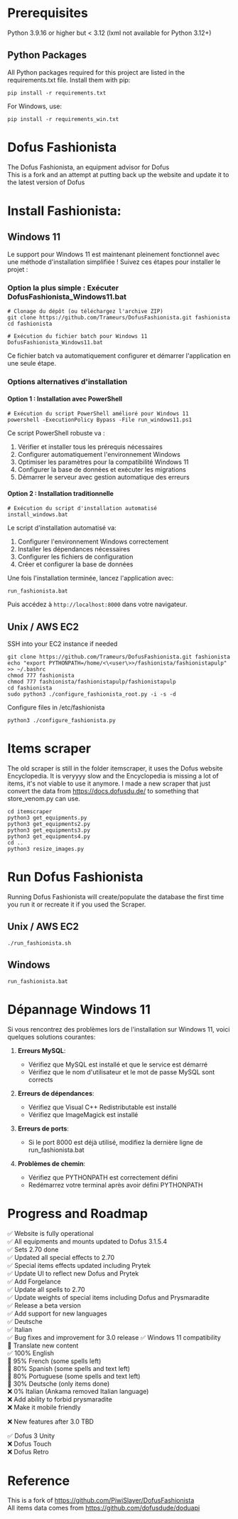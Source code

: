 # Prerequisites

Python 3.9.16 or higher but < 3.12 (lxml not available for Python 3.12+)

## Python Packages

All Python packages required for this project are listed in the requirements.txt file. 
Install them with pip:  
```shell   
pip install -r requirements.txt
```

For Windows, use:
```shell
pip install -r requirements_win.txt
```

# Dofus Fashionista
The Dofus Fashionista, an equipment advisor for Dofus    
This is a fork and an attempt at putting back up the website and update it to the latest version of Dofus

# Install Fashionista:

## Windows 11

Le support pour Windows 11 est maintenant pleinement fonctionnel avec une méthode d'installation simplifiée ! Suivez ces étapes pour installer le projet :

### Option la plus simple : Exécuter DofusFashionista_Windows11.bat

```shell
# Clonage du dépôt (ou téléchargez l'archive ZIP)
git clone https://github.com/Trameurs/DofusFashionista.git fashionista
cd fashionista

# Exécution du fichier batch pour Windows 11
DofusFashionista_Windows11.bat
```

Ce fichier batch va automatiquement configurer et démarrer l'application en une seule étape.

### Options alternatives d'installation

#### Option 1 : Installation avec PowerShell

```shell
# Exécution du script PowerShell amélioré pour Windows 11
powershell -ExecutionPolicy Bypass -File run_windows11.ps1
```

Ce script PowerShell robuste va :
1. Vérifier et installer tous les prérequis nécessaires
2. Configurer automatiquement l'environnement Windows
3. Optimiser les paramètres pour la compatibilité Windows 11
4. Configurer la base de données et exécuter les migrations
5. Démarrer le serveur avec gestion automatique des erreurs

#### Option 2 : Installation traditionnelle

```shell
# Exécution du script d'installation automatisé
install_windows.bat
```

Le script d'installation automatisé va:
1. Configurer l'environnement Windows correctement
2. Installer les dépendances nécessaires
3. Configurer les fichiers de configuration
4. Créer et configurer la base de données

Une fois l'installation terminée, lancez l'application avec:
```shell
run_fashionista.bat
```

Puis accédez à `http://localhost:8000` dans votre navigateur.

## Unix / AWS EC2

SSH into your EC2 instance if needed

```shell 
git clone https://github.com/Trameurs/DofusFashionista.git fashionista  
echo "export PYTHONPATH=/home/<\<user\>>/fashionista/fashionistapulp" >> ~/.bashrc  
chmod 777 fashionista  
chmod 777 fashionista/fashionistapulp/fashionistapulp  
cd fashionista  
sudo python3 ./configure_fashionista_root.py -i -s -d  
```

Configure files in /etc/fashionista

```shell
python3 ./configure_fashionista.py
```

# Items scraper

The old scraper is still in the folder itemscraper, it uses the Dofus website Encyclopedia. It is veryyyy slow and the Encyclopedia is missing a lot of items, it's not viable to use it anymore. I made a new scraper that just convert the data from https://docs.dofusdu.de/ to something that store_venom.py can use.

```shell
cd itemscraper  
python3 get_equipments.py  
python3 get_equipments2.py
python3 get_equipments3.py
python3 get_equipments4.py  
cd ..
python3 resize_images.py
```

# Run Dofus Fashionista

Running Dofus Fashionista will create/populate the database the first time you run it or recreate it if you used the Scraper.

## Unix / AWS EC2

```shell
./run_fashionista.sh
```

## Windows

```shell
run_fashionista.bat
```

# Dépannage Windows 11

Si vous rencontrez des problèmes lors de l'installation sur Windows 11, voici quelques solutions courantes:

1. **Erreurs MySQL**:
   - Vérifiez que MySQL est installé et que le service est démarré
   - Vérifiez que le nom d'utilisateur et le mot de passe MySQL sont corrects

2. **Erreurs de dépendances**:
   - Vérifiez que Visual C++ Redistributable est installé
   - Vérifiez que ImageMagick est installé

3. **Erreurs de ports**:
   - Si le port 8000 est déjà utilisé, modifiez la dernière ligne de run_fashionista.bat

4. **Problèmes de chemin**:
   - Vérifiez que PYTHONPATH est correctement défini
   - Redémarrez votre terminal après avoir défini PYTHONPATH

# Progress and Roadmap

✅ Website is fully operational     
✅ All equipments and mounts updated to Dofus 3.1.5.4      
✅ Sets 2.70 done  
✅ Updated all special effects to 2.70     
✅ Special items effects updated including Prytek         
✅ Update UI to reflect new Dofus and Prytek       
✅ Add Forgelance          
✅ Update all spells to 2.70          
✅ Update weights of special items including Dofus and Prysmaradite         
✅ Release a beta version          
✅ Add support for new languages         
    ✅ Deutsche          
    ✅ Italian          
✅ Bug fixes and improvement for 3.0 release 
✅ Windows 11 compatibility         
🚧 Translate new content           
    ✅ 100% English           
    🚧 95% French (some spells left)            
    🚧 80% Spanish (some spells and text left)           
    🚧 80% Portuguese (some spells and text left)          
    🚧 30% Deutsche (only items done)           
    ❌ 0% Italian (Ankama removed Italian language)           
❌ Add ability to forbid prysmaradite       
❌ Make it mobile friendly             
        
❌ New features after 3.0 TBD         
       
✅ Dofus 3 Unity             
❌ Dofus Touch            
❌ Dofus Retro             

# Reference

This is a fork of https://github.com/PiwiSlayer/DofusFashionista      
All items data comes from https://github.com/dofusdude/doduapi
